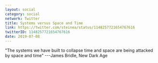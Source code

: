 ```yaml
---
layout: social
category: social
network: Twitter
title: Systems versus Space and Time
link: https://twitter.com/steinea/status/1148257721654767616
twitterID: 1148257721654767616
date: 2019-07-08
---
```


"The systems we have built to collapse time and space are being attacked by space and time" ---James Bridle, New Dark Age
